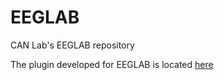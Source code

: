 # EEGLAB
CAN Lab's EEGLAB repository

The plugin developed for EEGLAB is located [here](https://github.com/canlabluc/EEGLAB/tree/master/plugins/canlab1.0#can-labs-eeglab-plugin)
